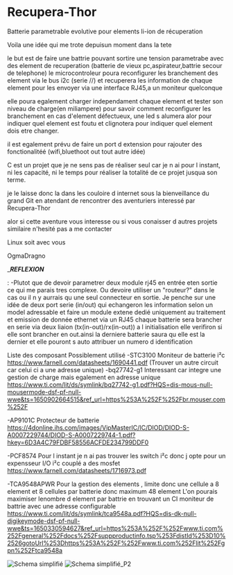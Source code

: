 # Recupera-Thor
Batterie parametrable evolutive pour elements li-ion de récuperation

Voila une idée qui me trote depuisun moment dans la tete

le but est de faire une battrie pouvant sortire une tension parametrabe avec des element de recuperation (batterie de vieux pc,aspirateur,battrie secour de telephone)
le microcontroleur poura  reconfigurer les branchement des element via le bus i2c (serie //) et recuperera les information de chaque element pour les envoyer
via une interface RJ45,a un moniteur quelconque

elle poura egalement charger independament chaque element et tester son niveau de charge(en miliampere) pour savoir comment reconfigurer les branchement en
cas d'element défectueux, une led s alumera alor pour indiquer quel element est foutu et clignotera pour indiquer quel element dois etre changer.

il est egalement prévu de faire un port d extension pour rajouter des fonctionalitéé (wifi,bluethoot out tout autre idée)

C est un projet que je ne  sens pas de réaliser seul car je n ai pour l instant, ni les capacité, ni le temps pour réaliser la totalité de ce projet 
jusqua son terme.

je le laisse donc la dans les couloire d internet sous la bienveillance du grand Git en atendant de rencontrer des aventuriers interessé par Recupera-Thor

alor si cette aventure vous interesse ou si vous conaisser d autres projets similaire n'hesité pas a me contacter

Linux soit avec vous

OgmaDragno

________REFLEXION_______

<Comunication entre battrie>:
-Plutot que de devoir parametrer deux module rj45 en entrée eten sortie ce qui me parais tres complexe. Ou devoire utiliser un "routeur?" dans le cas ou il n y aurrais qu une seul connecteur en sortie.
Je penche sur une idée de deux port serie (in/out) qui echangeron les information selon un model adressable et faire un module extene dedié uniquement au traitement et emission de donnée ethernet via un RJ45
chaque batterie sera brancher en serie via deux liaion (tx(in-out)/rx(in-out))
a l initialisation elle verifiron si elle sont brancher en out.ainsi la derniere batterie saura qu elle est la  dernier et elle pouront s auto attribuer un numero d identification



Liste des composant Possiblement utilisé
-STC3100 Moniteur de batterie i²c 
https://www.farnell.com/datasheets/1690441.pdf (Trouver un autre circuit car celui ci a une adresse unique)
-bq27742-g1 Interessant car integre une gestion de charge mais egalement en adresse unique
https://www.ti.com/lit/ds/symlink/bq27742-g1.pdf?HQS=dis-mous-null-mousermode-dsf-pf-null-wwe&ts=1650902664515&ref_url=https%253A%252F%252Fbr.mouser.com%252F

-AP9101C Protecteur de batterie   
https://4donline.ihs.com/images/VipMasterIC/IC/DIOD/DIOD-S-A0007229744/DIOD-S-A0007229744-1.pdf?hkey=6D3A4C79FDBF58556ACFDE234799DDF0

-PCF8574 Pour l instant je n ai pas trouver les switch i²c donc j opte pour un expensseur I/O i²c couplé a des mosfet
https://www.farnell.com/datasheets/1716973.pdf

-TCA9548APWR Pour la gestion des elements , limite donc une cellule a 8 element et 8 cellules par batterie donc maximum 48 element
             L'on pourais maximiser lenombre d element par battrie en trouvant un CI moniteur de battrie avec une adresse configurable
https://www.ti.com/lit/ds/symlink/tca9548a.pdf?HQS=dis-dk-null-digikeymode-dsf-pf-null-wwe&ts=1650330594627&ref_url=https%253A%252F%252Fwww.ti.com%252Fgeneral%252Fdocs%252Fsuppproductinfo.tsp%253FdistId%253D10%2526gotoUrl%253Dhttps%253A%252F%252Fwww.ti.com%252Flit%252Fgpn%252Ftca9548a

![Schema simplifié](https://user-images.githubusercontent.com/80761004/162025851-89bb9339-a26e-488d-9d7f-797600614c27.jpg)
![Schema simplifié_P2](https://user-images.githubusercontent.com/80761004/162025866-c2effa08-0e3d-4671-84cc-094f17a46043.jpg)
